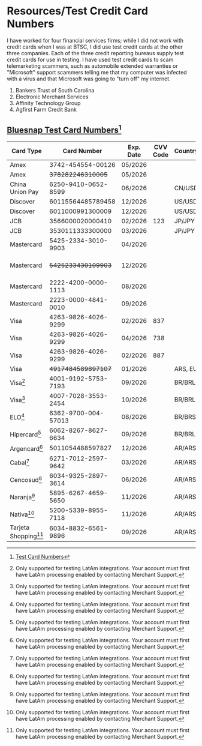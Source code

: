 # Resources/Test Credit Card Numbers 

I have worked for four financial services firms; while I did not work with credit cards when I was at BTSC, I did use test credit cards at the other three companies. Each of the three credit reporting bureaus supply test credit cards for use in testing. I have used test credit cards to scam telemarketing scammers, such as automobile extended warranties or "Microsoft" support scammers telling me that my computer was infected with a virus and that Microsoft was going to "turn off" my internet. 

1. Bankers Trust of South Carolina 
2. Electronic Merchant Services 
3. Affinity Technology Group 
4. Agfirst Farm Credit Bank 

## [Bluesnap Test Card Numbers](https://support.bluesnap.com/docs/test-credit-card-numbers )[^11]

| Card Type |	Card Number | Exp. Date	 | CVV Code | Country/Currency | Result|
|---|---|---|---|----|----|
|Amex | 3742-454554-00126 | 05/2026 | | | Success |
| Amex | ~~378282246310005~~ | 05/2026 | | | Failure |
| China Union Pay | 6250-9410-0652-8599 | 06/2026 |  | CN/USD | Success |
| Discover | 60115564485789458 | 12/2026 |  | US/USD | Success |
| Discover | 6011000991300009 | 12/2026 | | US/USD  | Success |
| JCB | 3566000020000410 | 02/2026 | 123 | JP/JPY | Success |
| JCB | 3530111333300000 | 03/2026 | | JP/JPY | Failure |
| Mastercard | 5425-2334-3010-9903 | 04/2026  | | | Success |
| Mastercard | ~~5425233430109903~~ | 12/2026 | | | Invalid exp. date |
| Mastercard | 2222-4200-0000-1113 | 08/2026 | | | Success |
| Mastercard | 2223-0000-4841-0010 | 09/2026 | |  | Success |
| Visa | 4263-9826-4026-9299 | 02/2026 | 837 | | Success |
| Visa | 4263-9826-4026-9299 | 04/2026 | 738 | | Success |
| Visa | 4263-9826-4026-9299 | 02/2026 | 887 | | Success	|
| Visa | ~~4917484589897107~~ | 01/2026 | | ARS, EUR, USD	| Failure |
| Visa[^12] | 4001-9192-5753-7193 | 09/2026 | | BR/BRL	| Success |
| Visa[^12] | 4007-7028-3553-2454 | 10/2026 | | BR/BRL | Success |
| ELO[^12] |	6362-9700-004-57013 | 08/2026 | | BR/BRS |Success |
| Hipercard[^12] |	6062-8267-8627-6634 | 09/2026 | | BR/BRL | Success |
| Argencard[^12] | 5011054488597827 | 12/2026 | | AR/ARS | Success |
| Cabal[^12] | 6271-7012-2597-9642 | 03/2026 | | AR/ARS | Success |
| Cencosud[^12] | 6034-9325-2897-3614 | 06/2026 |  | AR/ARS | Success
| Naranja[^12] | 5895-6267-4659-5650 | 11/2026 | | AR/ARS | Success |
| Nativa[^12] | 5200-5339-8955-7118 | 11/2026 | | AR/ARS | Success |
| Tarjeta Shopping[^12] | 6034-8832-6561-9896 | 09/2026 | | AR/ARS | Success |

[^11]: [Test Card Numbers](https://support.bluesnap.com/docs/test-credit-card-numbers )
[^12]: Only supported for testing LatAm integrations. Your account must first have LatAm processing enabled by contacting Merchant Support.
